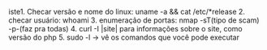 iste1. Checar versão e nome do linux: uname -a && cat /etc/*release
2. checar usuário: whoami
3. enumeração de portas: nmap -sT(tipo de scam) -p-(faz pra todas)
4. curl -I |site| para informações sobre o site, como versão do php
5. sudo -l -> vê os comandos que você pode executar